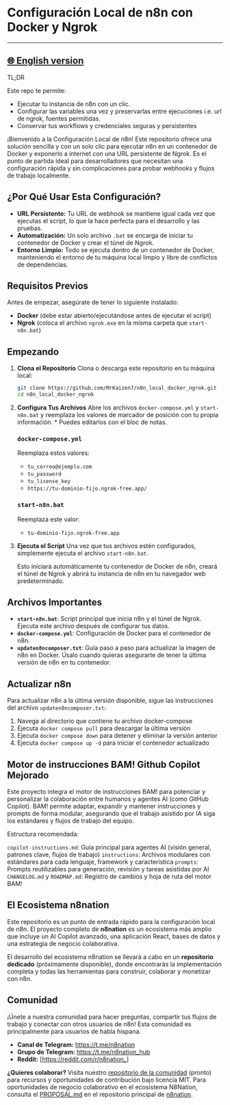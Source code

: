 # Configuración Local de n8n con Docker y Ngrok

---
[🌐 English version](https://github.com/MrKaizen7/github_copilot_agent_instruction_engine)
---
TL;DR

Este repo te permite:
*   Ejecutar tu instancia de n8n con un clic.
*   Configurar las variables una vez y preservarlas entre ejecuciones i.e. url de ngrok, fuentes permitidas.
*   Conservar tus workflows y credenciales seguras y persistentes

¡Bienvenido a la Configuración Local de n8n! Este repositorio ofrece una solución sencilla y con un solo clic para ejecutar n8n en un contenedor de Docker y exponerlo a internet con una URL persistente de Ngrok. Es el punto de partida ideal para desarrolladores que necesitan una configuración rápida y sin complicaciones para probar webhooks y flujos de trabajo localmente.

## ¿Por Qué Usar Esta Configuración?

*   **URL Persistente:** Tu URL de webhook se mantiene igual cada vez que ejecutas el script, lo que la hace perfecta para el desarrollo y las pruebas.
*   **Automatización:** Un solo archivo `.bat` se encarga de iniciar tu contenedor de Docker y crear el túnel de Ngrok.
*   **Entorno Limpio:** Todo se ejecuta dentro de un contenedor de Docker, manteniendo el entorno de tu máquina local limpio y libre de conflictos de dependencias.

## Requisitos Previos

Antes de empezar, asegúrate de tener lo siguiente instalado:

*   **Docker** (debe estar abierto/ejecutándose antes de ejecutar el script)
*   **Ngrok** (coloca el archivo `ngrok.exe` en la misma carpeta que `start-n8n.bat`)

## Empezando

1.  **Clona el Repositorio**
    Clona o descarga este repositorio en tu máquina local:

    ```bash
    git clone https://github.com/MrKaizen7/n8n_local_docker_ngrok.git
    cd n8n_local_docker_ngrok
    ```

2.  **Configura Tus Archivos**
    Abre los archivos `docker-compose.yml` y `start-n8n.bat` y reemplaza los valores de marcador de posición con tu propia información.
        *   Puedes editarlos con el bloc de notas.

    ### `docker-compose.yml`
    Reemplaza estos valores:

    *   `tu_correo@ejemplo.com`
    *   `tu_password`
    *   `tu_license_key`
    *   `https://tu-dominio-fijo.ngrok-free.app/`

    ### `start-n8n.bat`
    Reemplaza este valor:

    *   `tu-dominio-fijo.ngrok-free.app`

3.  **Ejecuta el Script**
    Una vez que tus archivos estén configurados, simplemente ejecuta el archivo `start-n8n.bat`.

    Esto iniciará automáticamente tu contenedor de Docker de n8n, creará el túnel de Ngrok y abrirá tu instancia de n8n en tu navegador web predeterminado.

## Archivos Importantes

*   **`start-n8n.bat`**: Script principal que inicia n8n y el túnel de Ngrok. Ejecuta este archivo después de configurar tus datos.
*   **`docker-compose.yml`**: Configuración de Docker para el contenedor de n8n.
*   **`updaten8ncomposer.txt`**: Guía paso a paso para actualizar la imagen de n8n en Docker. Úsalo cuando quieras asegurarte de tener la última versión de n8n en tu contenedor.

## Actualizar n8n

Para actualizar n8n a la última versión disponible, sigue las instrucciones del archivo `updaten8ncomposer.txt`:

1.  Navega al directorio que contiene tu archivo docker-compose
2.  Ejecuta `docker compose pull` para descargar la última versión
3.  Ejecuta `docker compose down` para detener y eliminar la versión anterior
4.  Ejecuta `docker compose up -d` para iniciar el contenedor actualizado

## Motor de instrucciones BAM! Github Copilot Mejorado
Este proyecto integra el motor de instrucciones BAM! para potenciar y personalizar la colaboración entre humanos y agentes AI (como GitHub Copilot). BAM! permite adaptar, expandir y mantener instrucciones y prompts de forma modular, asegurando que el trabajo asistido por IA siga los estándares y flujos de trabajo del equipo.

Estructura recomendada:

`copilot-instructions.md`: Guía principal para agentes AI (visión general, patrones clave, flujos de trabajo)
`instructions`: Archivos modulares con estándares para cada lenguaje, framework y característica
`prompts`: Prompts reutilizables para generación, revisión y tareas asistidas por AI
`CHANGELOG.md` y `ROADMAP.md`: Registro de cambios y hoja de ruta del motor BAM!

## El Ecosistema n8nation

Este repositorio es un punto de entrada rápido para la configuración local de n8n. El proyecto completo de **n8nation** es un ecosistema más amplio que incluye un AI Copilot avanzado, una aplicación React, bases de datos y una estrategia de negocio colaborativa.

El desarrollo del ecosistema n8nation se llevará a cabo en un **repositorio dedicado** (próximamente disponible), donde encontrarás la implementación completa y todas las herramientas para construir, colaborar y monetizar con n8n.

## Comunidad

¡Únete a nuestra comunidad para hacer preguntas, compartir tus flujos de trabajo y conectar con otros usuarios de n8n! Esta comunidad es principalmente para usuarios de habla hispana.

*   **Canal de Telegram:** https://t.me/n8nation
*   **Grupo de Telegram:** https://t.me/n8nation_hub
*   **Reddit:** [https://reddit.com/r/n8nation_]

**¿Quieres colaborar?** Visita nuestro [repositorio de la comunidad](community-repo/README.md) (pronto) para recursos y oportunidades de contribución bajo licencia MIT. Para oportunidades de negocio colaborativo en el ecosistema N8Nation, consulta el [PROPOSAL.md](PROPUESTA.md) en el repositorio principal de [n8nation](https://github.com/MrKaizen7/n8nation). 
